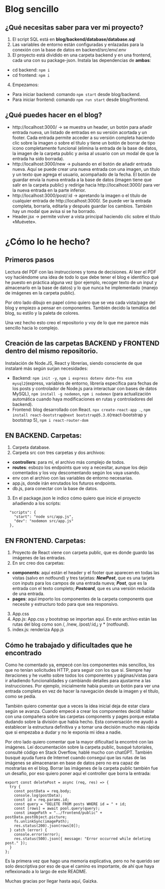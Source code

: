 # Blog sencillo

## ¿Qué necesitas saber para ver mi proyecto?

1. El script SQL está en **blog/backend/database/database.sql**
2. Las variables de entorno están configuradas y enlazadas para la conexión con la base de datos en backend/src/env/.env
3. El proyecto está dividido en una carpeta backend y en una frontend, cada una con su package-json. Instala las dependencias de **ambas**:
  - cd backend: `npm i`
  - cd frontend: `npm i`
4. Empezamos:
  - Para iniciar backend: comando `npm start` desde blog/backend.
  - Para iniciar frontend: comando `npm run start` desde blog/frontend.

## ¿Qué puedes hacer en el blog?
- http://localhost:3000/ -> se muestra un header, un botón para añadir entrada nueva, un listado de entradas en su versión acortada y un footer. Cada entrada permite acceder a su versión completa haciendo clic sobre la imagen o sobre el título y tiene un botón de borrar de tipo icono completamente funcional (elimina la entrada de la base de datos, la imagen de la carpeta public y avisa al usuario con un modal de que la entrada ha sido borrada).
- http://localhost:3000/new -> pulsando en el botón de añadir entrada nueva. Aquí se puede crear una nueva entrada con una imagen, un título y un texto que agrega el usuario, acompañado de la fecha. El botón de guardar envía la nueva entrada a la base de datos (imagen tiene que salir en la carpeta public) y redirige hacia http://localhost:3000/ para ver la nueva entrada en la parte inferior.
- http://localhost:3000/post/:id -> apretando la imagen o el título de cualquier entrada de http://localhost:3000/. Se puede ver la entrada completa, borrarla, editarla y después guardar los cambios. También hay un modal que avisa si se ha borrado.
- Header.jsx -> permite volver a vista principal haciendo clic sobre el título «Muévete».

# ¿Cómo lo he hecho?

## Primeros pasos

Lectura del PDF con las instrucciones y toma de decisiones. Al leer el PDF voy haciéndome una idea de todo lo que debe tener el blog e identifico qué he puesto en práctica alguna vez (por ejemplo, recoger texto de un input y almacenarlo en la base de datos) y lo que nunca he implementado (manejo de imágenes en la carpeta public).

Por otro lado dibujo en papel cómo quiero que se vea cada vista/page del blog y empiezo a pensar en componentes. También decido la temática del blog, su estilo y la paleta de colores.

Una vez hecho esto creo el repositorio y voy de lo que me parece más sencillo hacia lo complejo.

## Creación de las carpetas BACKEND y FRONTEND dentro del mismo repositorio.

Instalación de Node.JS, React y librerías, siendo consciente de que instalaré más según surjan necesidades:
- Backend: ``npm init -y``, ``npm i express dotenv date-fns esm mysql2``(express, variables de entorno, librería específica para fechas de los posts y controlador de Node.js para interactuar con bases de datos MySQL), ``npm install -g nodemon``, ``npm i nodemon`` (para actualización automática cuando haya modificaciones en rutas y controladores del backend).
- Frontend: blog desarrollado con React. ``npx create-react-app .``, ``npm install react-bootstrap@next bootstrap@5.3.0``(react-bootstrap y bootstrap 5), ``npm i react-router-dom``

## EN BACKEND. Carpetas:
1. Carpeta database.
2. Carpeta src con tres carpetas y dos archivos:
  - **controllers**: para mí, el archivo más complejo de todos.
  - **routes**: esbozo los endpoints que voy a necesitar, aunque los dejo comentados y los voy descomentando según los vaya usando.
  - env con el archivo con las variables de entorno necesarias.
  - app.js, donde irán enrutados los futuros endpoints.
  - db.js, para conectar con la base de datos.
3. En el package.json le indico cómo quiero que inicie el proyecto añadiendo a los scripts:
```
  "scripts": {
    "start": "node src/app.js",
    "dev": "nodemon src/app.js"
  },
```

## EN FRONTEND. Carpetas:
1. Proyecto de React viene con carpeta public, que es donde guardo las imágenes de las entradas.
2. En src creo dos carpetas:
  - **components**: aquí están el header y el footer que aparecen en todas las vistas (salvo en notfound) y tres tarjetas:
    ***NewPost***, que es una tarjeta con inputs para los campos de una entrada nueva; 
    ***Post***, que es la entrada con el texto completo;
    ***Postcard***, que es una versión reducida de una entrada.
  - **pages**: aquí importo los componentes de la carpeta components que necesite y estructuro todo para que sea responsivo.
3. App.css
4. App.js: App.css y bootstrap se importan aquí. En este archivo están las rutas del blog como son /, /new, /post/:id,¡ y * (notfound).
5. index.js: renderiza App.js

## Cómo he trabajado y dificultades que he encontrado

Como he comentado ya, empecé con los componentes más sencillos, los que no tenían solicitudes HTTP, para seguir con los que sí. Siempre hay iteraciones y he vuelto sobre todos los componentes y páginas/vistas para ir añadiendo funcionalidades y cambiando detalles para ajustarme a las instrucciones. Por ejemplo, inicialmente había puesto un botón para ver una entrada completa en vez de hacer la navegación desde la imagen y el título, como se pedía.

También quiero comentar que a veces la idea inicial deja de estar clara según se avanza. Cuando empecé a crear los componentes decidí hablar con una compañera sobre las carpetas components y pages porque estaba dudando sobre la división que había hecho. Esta conversación me ayudó a establecer la estructura definitiva y a tomar una decisión mucho más rápida que si empezaba a dudar y no le exponía mi idea a nadie.

Por otro lado quiero comentar que la mayor dificultad la encontré con las imágenes. Leí documentación sobre la carpeta public, busqué tutoriales, consulté código en Stack Overflow, hablé mucho con chatGPT. También busqué ayuda fuera de Internet cuando conseguí que las rutas de las imágenes se almacenaran en base de datos pero no era capaz de mostrarlas en el blog. Borrar las imágenes de la carpeta public también fue un desafío, por eso quiero poner aquí el controller que borra la entrada:

```
export const deletePost = async (req, res) => {
  try {
    const postData = req.body;
    console.log(postData);
    const id = req.params.id;
    const query = "DELETE FROM posts WHERE id = " + id;
    const [rows] = await pool.query(query);
    const imagePath = "../frontend/public" + postData.postObject.picture;
    fs.unlinkSync(imagePath);
    res.status(200).json(rows[0]);
  } catch (error) {
    console.error(error);
    res.status(500).json({ message: "Error occurred while deleting post." });
  }
};
```

Es la primera vez que hago una memoria explicativa, pero no he querido ser solo descriptiva por eso de que el camino es importante, de ahí que haya reflexionado a lo largo de este README.

Muchas gracias por llegar hasta aquí, Gaizka.






